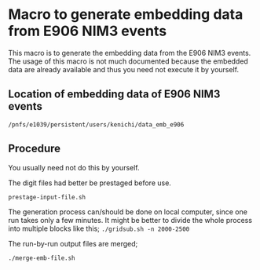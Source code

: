 # Macro to generate embedding data from E906 NIM3 events

This macro is to generate the embedding data from the E906 NIM3 events.
The usage of this macro is not much documented because the embedded data are already available and thus you need not execute it by yourself.

## Location of embedding data of E906 NIM3 events

```
/pnfs/e1039/persistent/users/kenichi/data_emb_e906
```

## Procedure

You usually need not do this by yourself.

The digit files had better be prestaged before use.
```
prestage-input-file.sh
```

The generation process can/should be done on local computer, since one run takes only a few minutes.
It might be better to divide the whole process into multiple blocks like this;
``
./gridsub.sh -n 2000-2500
``

The run-by-run output files are merged;
```
./merge-emb-file.sh
```
